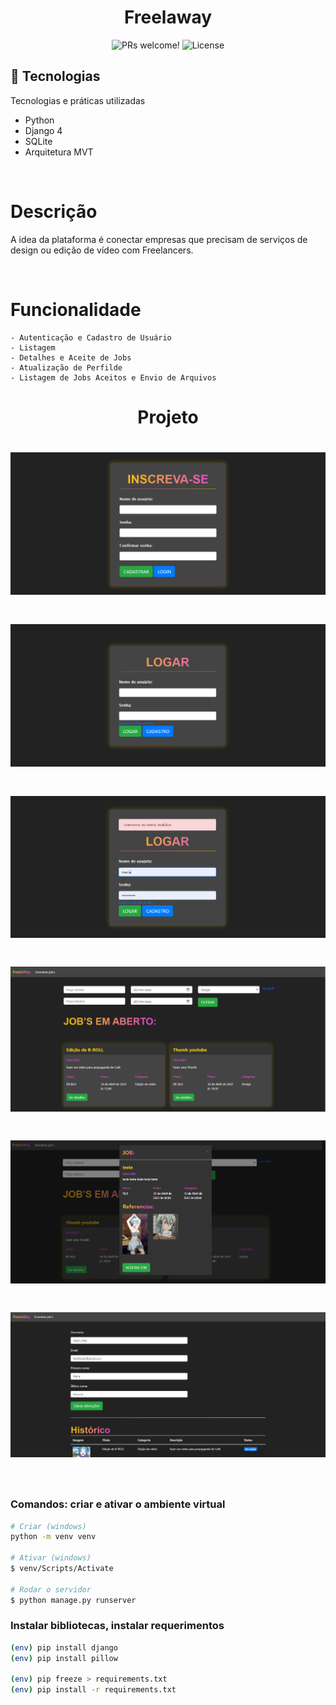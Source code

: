 <h1 align="center">
    Freelaway
</h1>

<p align="center">
 <img src="https://img.shields.io/static/v1?label=PRs&message=welcome&color=49AA26&labelColor=000000" alt="PRs welcome!" />

  <img alt="License" src="https://img.shields.io/static/v1?label=license&message=MIT&color=49AA26&labelColor=000000">
</p>

## 🚀 Tecnologias

Tecnologias e práticas utilizadas

- Python
- Django 4
- SQLite
- Arquitetura MVT

</br>

# Descrição

<p>
    A idea da plataforma é conectar empresas que precisam de serviços de design ou edição de vídeo com Freelancers.
</p>

</br>

# Funcionalidade
    - Autenticação e Cadastro de Usuário
    - Listagem
    - Detalhes e Aceite de Jobs
    - Atualização de Perfilde
    - Listagem de Jobs Aceitos e Envio de Arquivos

<h1 align="center"> 
	 Projeto
</h1>

<h1 align="center">
  <img alt="cadastro" title="#freelaway" src="./images/cadastro.png" />
</h1>

<h1 align="center">
  <img alt="login" title="#freelaway" src="./images/login.png" />
</h1>

<h1 align="center">
  <img alt="validação do formulario" title="#freelaway" src="./images/validação.png" />
</h1>

<h1 align="center">
  <img alt="jobs" title="#freelaway" src="./images/jobs.png" />
</h1>

<h1 align="center">
  <img alt="descrição do jobs" title="#freelaway" src="./images/modal.png" />
</h1>

<h1 align="center">
  <img alt="perfil do usuario" title="#freelaway" src="./images/perfil.png" />
</h1>

<br/>

### Comandos: criar e ativar o ambiente virtual

```bash
# Criar (windows) 
python -m venv venv

# Ativar (windows)
$ venv/Scripts/Activate

# Rodar o servidor
$ python manage.py runserver

```

### Instalar bibliotecas, instalar requerimentos

```bash
(env) pip install django
(env) pip install pillow

(env) pip freeze > requirements.txt
(env) pip install -r requirements.txt

```